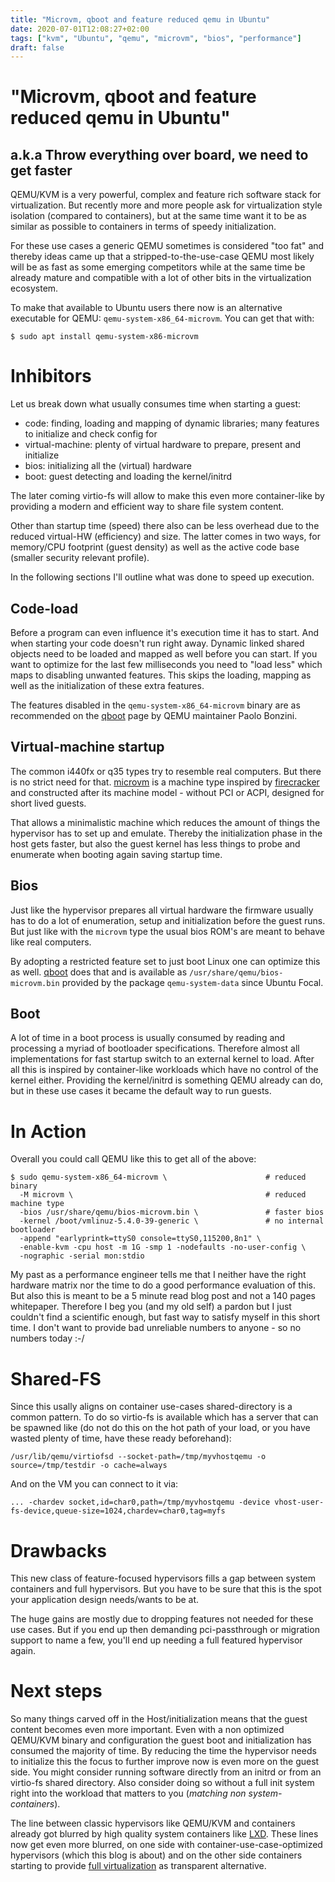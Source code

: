 ```yaml
---
title: "Microvm, qboot and feature reduced qemu in Ubuntu"
date: 2020-07-01T12:08:27+02:00
tags: ["kvm", "Ubuntu", "qemu", "microvm", "bios", "performance"]
draft: false
---
```


# "Microvm, qboot and feature reduced qemu in Ubuntu"
## a.k.a Throw everything over board, we need to get faster ##

QEMU/KVM is a very powerful, complex and feature rich software stack for
virtualization. But recently more and more people ask for virtualization style
isolation (compared to containers), but at the same time want it to be as
similar as possible to containers in terms of speedy initialization.

For these use cases a generic QEMU sometimes is considered "too fat" and
thereby ideas came up that a stripped-to-the-use-case QEMU most likely will be
as fast as some emerging competitors while at the same time be already mature
and compatible with a lot of other bits in the virtualization ecosystem.

To make that available to Ubuntu users there now is an alternative executable
for QEMU: `qemu-system-x86_64-microvm`.
You can get that with:

```shell
$ sudo apt install qemu-system-x86-microvm
```

# Inhibitors

Let us break down what usually consumes time when starting a guest:

* code: finding, loading and mapping of dynamic libraries; many features to initialize and check config for
* virtual-machine: plenty of virtual hardware to prepare, present and initialize
* bios: initializing all the (virtual) hardware
* boot: guest detecting and loading the kernel/initrd

The later coming virtio-fs will allow to make this even more container-like by
providing a modern and efficient way to share file system content.

Other than startup time (speed) there also can be less overhead due to the
reduced virtual-HW (efficiency) and size. The latter comes in two ways, for
memory/CPU footprint (guest density) as well as the active code base (smaller
security relevant profile).

In the following sections I'll outline what was done to speed up execution.

## Code-load

Before a program can even influence it's execution time it has to start. And
when starting your code doesn't run right away.
Dynamic linked shared objects need to be loaded and mapped as well before you
can start. If you want to optimize for the last few milliseconds you need to
"load less" which maps to disabling unwanted features.
This skips the loading, mapping as well as the initialization of these extra
features.

The features disabled in the `qemu-system-x86_64-microvm` binary are as
recommended on the [qboot](https://github.com/bonzini/qboot) page by QEMU
maintainer Paolo Bonzini.

## Virtual-machine startup

The common i440fx or q35 types try to resemble real computers. But there is
no strict need for that.
[microvm](https://github.com/bonzini/qemu/blob/master/docs/microvm.rst) is a
machine type inspired by [firecracker](https://firecracker-microvm.github.io/)
and constructed after its machine model - without PCI or ACPI, designed for
short lived guests.

That allows a minimalistic machine which reduces the amount of things the
hypervisor has to set up and emulate. Thereby the initialization phase in the
host gets faster, but also the guest kernel has less things to probe and
enumerate when booting again saving startup time.

## Bios

Just like the hypervisor prepares all virtual hardware the firmware usually
has to do a lot of enumeration, setup and initialization before the guest runs.
But just like with the `microvm` type the usual bios ROM's are meant to behave
like real computers.

By adopting a restricted feature set to just boot Linux one can optimize this
as well. [qboot](https://github.com/bonzini/qboot) does that and is available
as `/usr/share/qemu/bios-microvm.bin` provided by the package
`qemu-system-data` since Ubuntu Focal.

## Boot

A lot of time in a boot process is usually consumed by reading and processing a
myriad of bootloader specifications.
Therefore almost all implementations for fast startup switch to an external
kernel to load.
After all this is inspired by container-like workloads which have no control
of the kernel either.
Providing the kernel/initrd is something QEMU already can do, but in these use
cases it became the default way to run guests.

# In Action

Overall you could call QEMU like this to get all of the above:

```plaintext
$ sudo qemu-system-x86_64-microvm \                      # reduced binary
  -M microvm \                                           # reduced machine type
  -bios /usr/share/qemu/bios-microvm.bin \               # faster bios
  -kernel /boot/vmlinuz-5.4.0-39-generic \               # no internal bootloader
  -append "earlyprintk=ttyS0 console=ttyS0,115200,8n1" \
  -enable-kvm -cpu host -m 1G -smp 1 -nodefaults -no-user-config \
  -nographic -serial mon:stdio
```

My past as a performance engineer tells me that I neither have the right
hardware matrix nor the time to do a good performance evaluation of this.
But also this is meant to be a 5 minute read blog post and not a 140 pages
whitepaper. Therefore I beg you (and my old self) a pardon but I just couldn't
find a scientific enough, but fast way to satisfy myself in this short time.
I don't want to provide bad unreliable numbers to anyone - so no numbers today :-/

# Shared-FS

Since this usally aligns on container use-cases shared-directory is a common
pattern. To do so virtio-fs is available which has a server that can be spawned
like (do not do this on the hot path of your load, or you have wasted plenty of
time, have these ready beforehand):

```plaintext
/usr/lib/qemu/virtiofsd --socket-path=/tmp/myvhostqemu -o source=/tmp/testdir -o cache=always
```

And on the VM you can connect to it via:
```plaintext
... -chardev socket,id=char0,path=/tmp/myvhostqemu -device vhost-user-fs-device,queue-size=1024,chardev=char0,tag=myfs
```


# Drawbacks

This new class of feature-focused hypervisors fills a gap between system
containers and full hypervisors.
But you have to be sure that this is the spot your application design
needs/wants to be at.

The huge gains are mostly due to dropping features not needed for these use
cases. But if you end up then demanding pci-passthrough or migration support to
name a few, you'll end up needing a full featured hypervisor again.

# Next steps

So many things carved off in the Host/initialization means that the guest
content becomes even more important.
Even with a non optimized QEMU/KVM binary and configuration the guest boot and
initialization has consumed the majority of time.
By reducing the time the hypervisor needs to initialize this the focus to
further improve now is even more on the guest side.
You might consider running software directly from an initrd or from an
virtio-fs shared directory.
Also consider doing so without a full init system right into the workload that
matters to you (*matching non system-containers*).

The line between classic hypervisors like QEMU/KVM and containers already got
blurred by high quality system containers like
[LXD](https://linuxcontainers.org/lxd/introduction/).
These lines now get even more blurred, on one side with
container-use-case-optimized hypervisors (which this blog is about) and on the
other side containers starting to provide
[full virtualization](https://discuss.linuxcontainers.org/t/running-virtual-machines-with-lxd-4-0/7519)
as transparent alternative.
